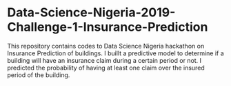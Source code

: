 # Data-Science-Nigeria-2019-Challenge-1-Insurance-Prediction

This repository contains codes to Data Science Nigeria hackathon on Insurance Prediction of buildings. 
I buillt a predictive model to determine if a building will have an insurance claim during a certain period or not. I predicted the probability of having at least one claim over the insured period of the building.
